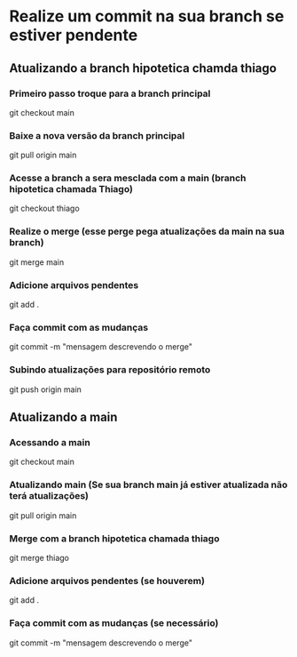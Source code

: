 # Realize um commit na sua branch se estiver pendente

## Atualizando a branch hipotetica chamda thiago
### Primeiro passo troque para a branch principal
git checkout main

### Baixe a nova versão da branch principal
git pull origin main

### Acesse a branch a sera mesclada com a main (branch hipotetica chamada Thiago)
git checkout thiago

### Realize o merge (esse perge pega atualizações da main na sua branch)
git merge main

### Adicione arquivos pendentes
git add .

### Faça commit com as mudanças
git commit -m "mensagem descrevendo o merge"

### Subindo atualizações para repositório remoto
git push origin main

## Atualizando a main

### Acessando a main
git checkout main

### Atualizando main (Se sua branch main já estiver atualizada não terá atualizações)
git pull origin main

### Merge com a branch hipotetica chamada thiago
git merge thiago

### Adicione arquivos pendentes (se houverem)
git add .

### Faça commit com as mudanças (se necessário)
git commit -m "mensagem descrevendo o merge"


